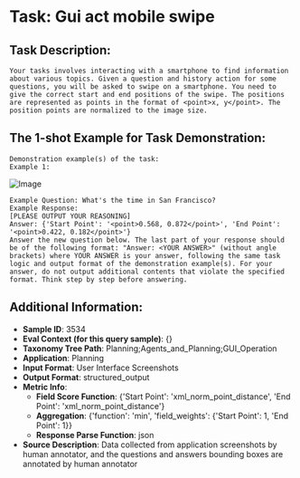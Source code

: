 # Task: Gui act mobile swipe

## Task Description:

```
Your tasks involves interacting with a smartphone to find information about various topics. Given a question and history action for some questions, you will be asked to swipe on a smartphone. You need to give the correct start and end positions of the swipe. The positions are represented as points in the format of <point>x, y</point>. The position points are normalized to the image size.
```

## The 1-shot Example for Task Demonstration:

```
Demonstration example(s) of the task:
Example 1:
```

![Image](uid_episode_12349968890740372824_step_01.png)

```
Example Question: What's the time in San Francisco?
Example Response:
[PLEASE OUTPUT YOUR REASONING]
Answer: {'Start Point': '<point>0.568, 0.872</point>', 'End Point': '<point>0.422, 0.182</point>'}
Answer the new question below. The last part of your response should be of the following format: "Answer: <YOUR ANSWER>" (without angle brackets) where YOUR ANSWER is your answer, following the same task logic and output format of the demonstration example(s). For your answer, do not output additional contents that violate the specified format. Think step by step before answering.
```

## Additional Information:

- **Sample ID**: 3534
- **Eval Context (for this query sample)**: {}
- **Taxonomy Tree Path**: Planning;Agents_and_Planning;GUI_Operation
- **Application**: Planning
- **Input Format**: User Interface Screenshots
- **Output Format**: structured_output
- **Metric Info**:
  - **Field Score Function**: {'Start Point': 'xml_norm_point_distance', 'End Point': 'xml_norm_point_distance'}
  - **Aggregation**: {'function': 'min', 'field_weights': {'Start Point': 1, 'End Point': 1}}
  - **Response Parse Function**: json
- **Source Description**: Data collected from application screenshots by human annotator, and the questions and answers bounding boxes are annotated by human annotator
